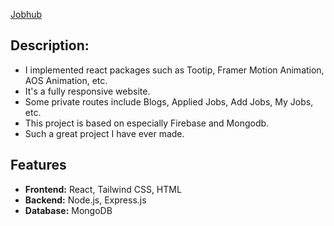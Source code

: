 <a href='https://supermacy-assignment.web.app'>Jobhub<a>   

## Description:
- I implemented react packages such as Tootip, Framer Motion Animation, AOS Animation, etc.
- It's a fully responsive website.
- Some private routes include Blogs, Applied Jobs, Add Jobs, My Jobs, etc.
- This project is based on especially Firebase and Mongodb.
- Such a great project I have ever made.

## Features
- **Frontend:** React, Tailwind CSS,  HTML   
- **Backend:** Node.js, Express.js  
- **Database:** MongoDB  
